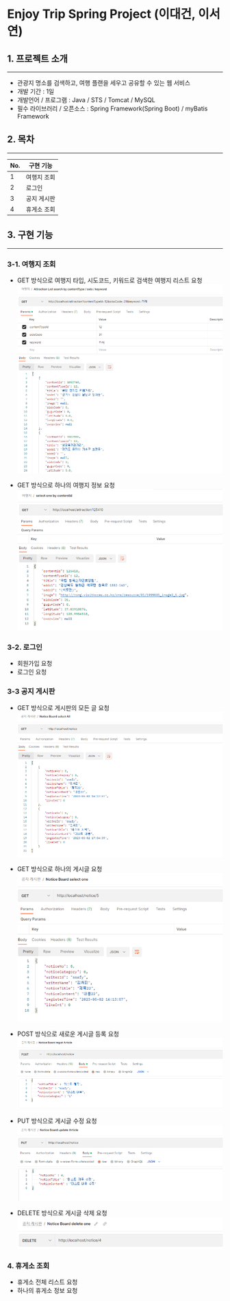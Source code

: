 
# Enjoy Trip Spring Project (이대건, 이서연)


## 1. 프로젝트 소개
-----------------
 - 관광지 명소를 검색하고, 여행 플랜을 세우고 공유할 수 있는 웹 서비스
 - 개발 기간 : 1일
 - 개발언어 / 프로그램 : Java / STS / Tomcat / MySQL
 - 필수 라이브러리 / 오픈소스 : Spring Framework(Spring Boot) / myBatis Framework


## 2. 목차
-----------------
|  No.  | 구현 기능 |
|-----|--------------|
| 1 | 여행지 조회 |
| 2 | 로그인 |
| 3 | 공지 게시판 |
| 4 | 휴게소 조회 |

## 3. 구현 기능
-----------------
### 3-1. 여행지 조회
- GET 방식으로 여행지 타입, 시도코드, 키워드로 검색한 여행지 리스트 요청 ![image.png](./image.png)


- GET 방식으로 하나의 여행지 정보 요청![image-1.png](./image-1.png)

### 3-2. 로그인
- 회원가입 요청
- 로그인 요청

### 3-3 공지 게시판
- GET 방식으로 게시판의 모든 글 요청![image-2.png](./image-2.png)


- GET 방식으로 하나의 게시글 요청![image-3.png](./image-3.png)


- POST 방식으로 새로운 게시글 등록 요청![image-4.png](./image-4.png)


- PUT 방식으로 게시글 수정 요청![image-5.png](./image-5.png)


- DELETE 방식으로 게시글 삭제 요청![image-6.png](./image-6.png)


### 4. 휴게소 조회
- 휴게소 전체 리스트 요청
- 하나의 휴게소 정보 요청
